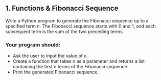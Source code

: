 ## 1. Functions & Fibonacci Sequence

Write a Python program to generate the Fibonacci sequence up to a specified term n. The Fibonacci sequence starts with 0 and 1, and each subsequent term is the sum of the two preceding terms.

### Your program should:

- Ask the user to input the value of `n`.
- Create a function that takes n as a parameter and returns a list containing the first n terms of the Fibonacci sequence.
- Print the generated Fibonacci sequence.

